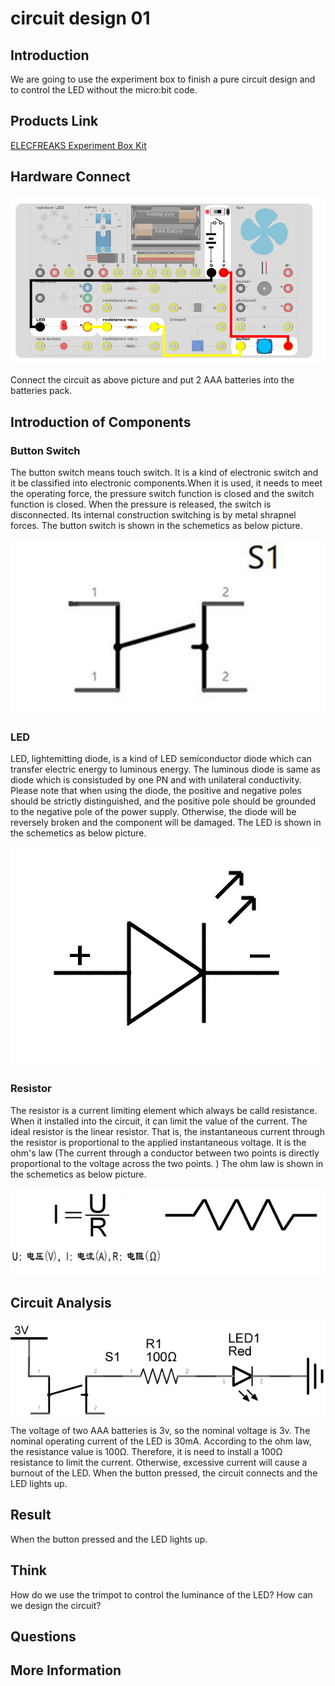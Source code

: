 # circuit design 01 

## Introduction ##

We are going to use the experiment box to finish a pure circuit design and to control the LED without the micro:bit code.

## Products Link

[ELECFREAKS Experiment Box Kit](https://shop.elecfreaks.com/products/elecfreaks-experiment-box-kit-without-micro-bit-board?_pos=1&_sid=ac099db2f&_ss=r)

## Hardware Connect ##


![](./images/yz5xnRg.png)

 Connect the circuit as above picture and put 2 AAA batteries into the batteries pack.

## Introduction of Components ##

### Button Switch ###
 The button switch means touch switch. It is a kind of electronic switch and it be classified into electronic components.When it is used, it needs to meet the operating force, the pressure switch function is closed and the switch function is closed. When the pressure is released, the switch is disconnected. Its internal construction switching is by metal shrapnel forces.
 The button switch is shown in the schemetics as below picture.

![](./images/a7hZ4QV.jpg)


### LED ###

 LED, lightemitting diode, is a kind of LED semiconductor diode which can transfer electric energy to luminous energy. The luminous diode is same as diode which is consistuded by one PN and with unilateral conductivity. Please note that when using the diode, the positive and negative poles should be strictly distinguished, and the positive pole should be grounded to the negative pole of the power supply. Otherwise, the diode will be reversely broken and the component will be damaged.
 The LED is shown in the schemetics as below picture.

![](./images/X7Q3maG.jpg)

### Resistor ###

 The resistor is a current limiting element which always be calld resistance. When it installed into the circuit, it can limit the value of the current. The ideal resistor is the linear resistor. That is, the instantaneous current through the resistor is proportional to the applied instantaneous voltage. It is the ohm's law (The current through a conductor between two points is directly proportional to the voltage across the two points. )
 The ohm law is shown in the schemetics as below picture.

![](./images/97GAPYc.png)

## Circuit Analysis ##


![](./images/QjQIE0O.png)

 The voltage of two AAA batteries is 3v, so the nominal voltage is 3v. The nominal operating current of the LED is 30mA. According to the ohm law, the resistance value is 100Ω. Therefore, it is need to install a 100Ω resistance to limit the current. Otherwise, excessive current will cause a burnout of the LED. 
 When the button pressed, the circuit connects and the LED lights up. 


## Result


 When the button pressed and the LED lights up.

## Think 


 How do we use the trimpot to control the luminance of the LED? How can we design the circuit?

## Questions


## More Information  

